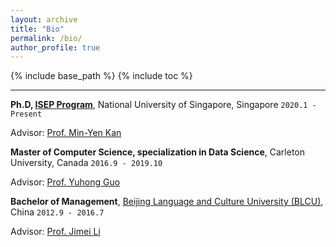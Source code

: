 ```yaml
---
layout: archive
title: "Bio"
permalink: /bio/
author_profile: true
---
```


{% include base_path %}
{% include toc %}

---

**Ph.D, [ISEP Program](https://isep.nus.edu.sg/about/)**, National University of Singapore, Singapore `2020.1 - Present`

Advisor: [Prof. Min-Yen Kan](https://www.comp.nus.edu.sg/~kanmy/) 

**Master of Computer Science, specialization in Data Science**, Carleton University, Canada `2016.9 - 2019.10`

Advisor: [Prof. Yuhong Guo](https://people.scs.carleton.ca/~yuhongguo/) 

**Bachelor of Management**, [Beijing Language and Culture University (BLCU)](http://english.blcu.edu.cn/), China `2012.9 - 2016.7`

Advisor: [Prof. Jimei Li](https://faculty.blcu.edu.cn/ljm1/en/index.htm) 






  
